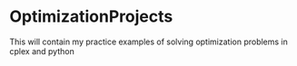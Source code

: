 # OptimizationProjects
This will contain my practice examples of solving optimization problems in cplex and python
